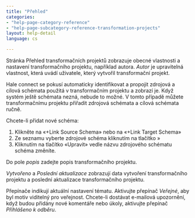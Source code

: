 ```yaml
---
title: "Přehled"
categories:
- "help-page-category-reference"
- "help-page-subcategory-reference-transformation-projects"
layout: help-detail
language: cs

---
```


Stránka Přehled transformačních projektů zobrazuje obecné vlastnosti a nastavení transformačního projektu, například autora. *Autor* je upravitelná vlastnost, která uvádí uživatele, který vytvořil transformační projekt.

Hale connect se pokusí automaticky identifikovat a propojit zdrojová a cílová schémata použitá v transformačním projektu a zobrazí je. Když systém ještě schémata nezná, nebude to možné. V tomto případě můžete transformačnímu projektu přiřadit zdrojová schémata a cílová schémata ručně.

Chcete-li přidat nové schéma:

1.	Klikněte na «+Link Source Schema» nebo na «+Link Target Schema»
2.  Ze seznamu vyberte zdrojové schéma kliknutím na tlačítko »
3.  Kliknutím na tlačítko «Upravit» vedle názvu zdrojového schématu schéma změníte.

Do pole *popis* zadejte popis transformačního projektu.

*Vytvořeno* a *Poslední aktualizace* zobrazují data vytvoření transformačního projektu a poslední aktualizace transformačního projektu.

Přepínače indikují aktuální nastavení tématu. Aktivujte přepínač *Veřejné*, aby byl motiv viditelný pro veřejnost. Chcete-li dostávat e-mailová upozornění, když budou přidány nové komentáře nebo úkoly, aktivujte přepínač *Přihlášeno k odběru*.
